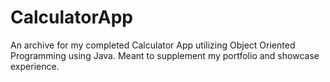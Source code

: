 # CalculatorApp
An archive for my completed Calculator App utilizing Object Oriented Programming using Java. Meant to supplement my portfolio and showcase experience.
